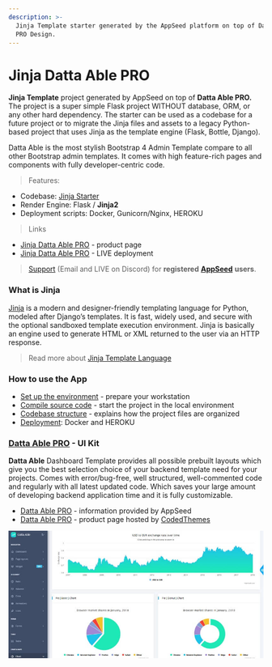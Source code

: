 ```yaml
---
description: >-
  Jinja Template starter generated by the AppSeed platform on top of Datta Able
  PRO Design.
---
```


# Jinja Datta Able PRO

**Jinja Template** project generated by AppSeed on top of **Datta Able PRO.** The project is a super simple Flask project WITHOUT database, ORM, or any other hard dependency. The starter can be used as a codebase for a future project or to migrate the Jinja files and assets to a legacy Python-based project that uses Jinja as the template engine \(Flask, Bottle, Django\).

Datta Able is the most stylish Bootstrap 4 Admin Template compare to all other Bootstrap admin templates. It comes with high feature-rich pages and components with fully developer-centric code.

> Features:

* Codebase: [Jinja Starter](../../boilerplate-code/boilerplate-jinja.md)
* Render Engine: Flask / **Jinja2**
* Deployment scripts: Docker, Gunicorn/Nginx, HEROKU

> Links

* [Jinja Datta Able PRO](https://appseed.us/jinja-template/jinja-datta-able-pro) - product page
* [Jinja Datta Able PRO](https://jinja-datta-able-pro.appseed-srv1.com/) - LIVE deployment 

> [Support](https://appseed.us/support) \(Email and LIVE on Discord\) for **registered** [**AppSeed**](https://appseed.us/) **users**.



### What is Jinja

[Jinja](https://jinja.palletsprojects.com/en/2.11.x/) is a modern and designer-friendly templating language for Python, modeled after Django’s templates. It is fast, widely used, and secure with the optional sandboxed template execution environment. Jinja is basically an engine used to generate HTML or XML returned to the user via an HTTP response. 

> Read more about [Jinja Template Language](../../content/what-is/jinja.md)



### How to use the App

* [Set up the environment](../../boilerplate-code/boilerplate-jinja.md#environment) - prepare your workstation
* [Compile source code](../../boilerplate-code/boilerplate-jinja.md#build-the-app) - start the project in the local environment
* [Codebase structure](../../boilerplate-code/boilerplate-jinja.md#codebase-structure) - explains how the project files are organized
* [Deployment](../../boilerplate-code/boilerplate-jinja.md#deployment): Docker and HEROKU 



### [Datta Able PRO](../../content/bootstrap-template/datta-able-pro.md) - UI Kit

**Datta Able** Dashboard Template provides all possible prebuilt layouts which give you the best selection choice of your backend template need for your projects. Comes with error/bug-free, well structured, well-commented code and regularly with all latest updated code. Which saves your large amount of developing backend application time and it is fully customizable.

* [Datta Able PRO](../../content/bootstrap-template/datta-able-pro.md) - information provided by AppSeed
* [Datta Able PRO](https://bit.ly/36XkKCk) - product page hosted by [CodedThemes](../../content/partners/codedthemes.md)

![Datta Able PRO - Premium Bootstrap Template. ](../../.gitbook/assets/jinja-datta-able-pro.jpg)


